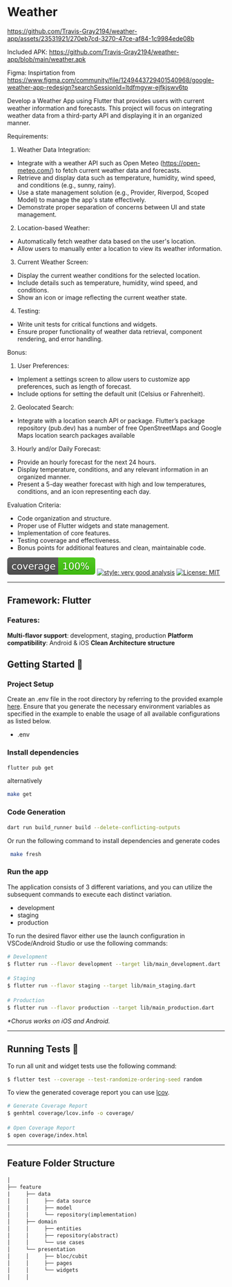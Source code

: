 # Weather


https://github.com/Travis-Gray2194/weather-app/assets/23531921/270eb7cd-3270-47ce-af84-1c9984ede08b


Included APK: https://github.com/Travis-Gray2194/weather-app/blob/main/weather.apk

Figma: Inspirtation from https://www.figma.com/community/file/1249443729401540968/google-weather-app-redesign?searchSessionId=ltdfmgyw-ejfkjswv6tp

Develop a Weather App using Flutter that provides users with current weather information and forecasts.
This project will focus on integrating weather data from a third-party API and displaying it in an organized
manner.

Requirements:

1. Weather Data Integration:
- Integrate with a weather API such as Open Meteo (https://open-meteo.com/) to fetch current
weather data and forecasts.
- Retrieve and display data such as temperature, humidity, wind speed, and conditions (e.g.,
sunny, rainy).
- Use a state management solution (e.g., Provider, Riverpod, Scoped Model) to manage the
app's state effectively.
- Demonstrate proper separation of concerns between UI and state management.

2. Location-based Weather:
- Automatically fetch weather data based on the user's location.
- Allow users to manually enter a location to view its weather information.

3. Current Weather Screen:
- Display the current weather conditions for the selected location.
- Include details such as temperature, humidity, wind speed, and conditions.
- Show an icon or image reflecting the current weather state.

4. Testing:
- Write unit tests for critical functions and widgets.
- Ensure proper functionality of weather data retrieval, component rendering, and error
handling.


Bonus:
1. User Preferences:
- Implement a settings screen to allow users to customize app preferences, such as length of
forecast.
- Include options for setting the default unit (Celsius or Fahrenheit).
2. Geolocated Search:
- Integrate with a location search API or package. Flutter’s package repository (pub.dev) has a
number of free OpenStreetMaps and Google Maps location search packages available
3. Hourly and/or Daily Forecast:
- Provide an hourly forecast for the next 24 hours.
- Display temperature, conditions, and any relevant information in an organized manner.
- Present a 5-day weather forecast with high and low temperatures, conditions, and an icon
representing each day.


Evaluation Criteria:
- Code organization and structure.
- Proper use of Flutter widgets and state management.
- Implementation of core features.
- Testing coverage and effectiveness.
- Bonus points for additional features and clean, maintainable code.

![coverage][coverage_badge]
[![style: very good analysis][very_good_analysis_badge]][very_good_analysis_link]
[![License: MIT][license_badge]][license_link]

---

## Framework: Flutter

### Features:

**Multi-flavor support**: development, staging, production
**Platform compatibility**: Android & iOS
**Clean Architecture structure**

## Getting Started 🚀

### Project Setup
 Create an .env file in the root directory by referring to the provided example [here](env.example). Ensure that you generate the necessary environment variables as specified in the example to enable the usage of all available configurations as listed below.
 
 - .env

### Install dependencies
```sh
flutter pub get
```

alternatively

```sh
make get
```

### Code Generation 
```sh
dart run build_runner build --delete-conflicting-outputs
```

Or run the following command to install dependencies and generate codes

```sh
 make fresh
```

### Run the app
 The application consists of 3 different variations, and you can utilize the subsequent commands to execute each distinct variation.

- development
- staging
- production

To run the desired flavor either use the launch configuration in VSCode/Android Studio or use the following commands:

```sh
# Development
$ flutter run --flavor development --target lib/main_development.dart

# Staging
$ flutter run --flavor staging --target lib/main_staging.dart

# Production
$ flutter run --flavor production --target lib/main_production.dart
```

_\*Chorus works on iOS and Android._

---

## Running Tests 🧪

To run all unit and widget tests use the following command:

```sh
$ flutter test --coverage --test-randomize-ordering-seed random
```

To view the generated coverage report you can use [lcov](https://github.com/linux-test-project/lcov).

```sh
# Generate Coverage Report
$ genhtml coverage/lcov.info -o coverage/

# Open Coverage Report
$ open coverage/index.html
```

---

## Feature Folder Structure
```
│
├── feature
|     ├── data
│     │     ├── data source
│     │     ├── model
│     │     └── repository(implementation)
│     ├── domain     
│     │     ├── entities
│     │     ├── repository(abstract)
│     │     └── use cases
│     └── presentation
│     │     ├── bloc/cubit
│     │     ├── pages
│     │     └── widgets
│     │        
```



[coverage_badge]: coverage_badge.svg
[flutter_localizations_link]: https://api.flutter.dev/flutter/flutter_localizations/flutter_localizations-library.html
[internationalization_link]: https://flutter.dev/docs/development/accessibility-and-localization/internationalization
[license_badge]: https://img.shields.io/badge/license-MIT-blue.svg
[license_link]: https://opensource.org/licenses/MIT
[very_good_analysis_badge]: https://img.shields.io/badge/style-very_good_analysis-B22C89.svg
[very_good_analysis_link]: https://pub.dev/packages/very_good_analysis
[very_good_cli_link]: https://github.com/VeryGoodOpenSource/very_good_cli
